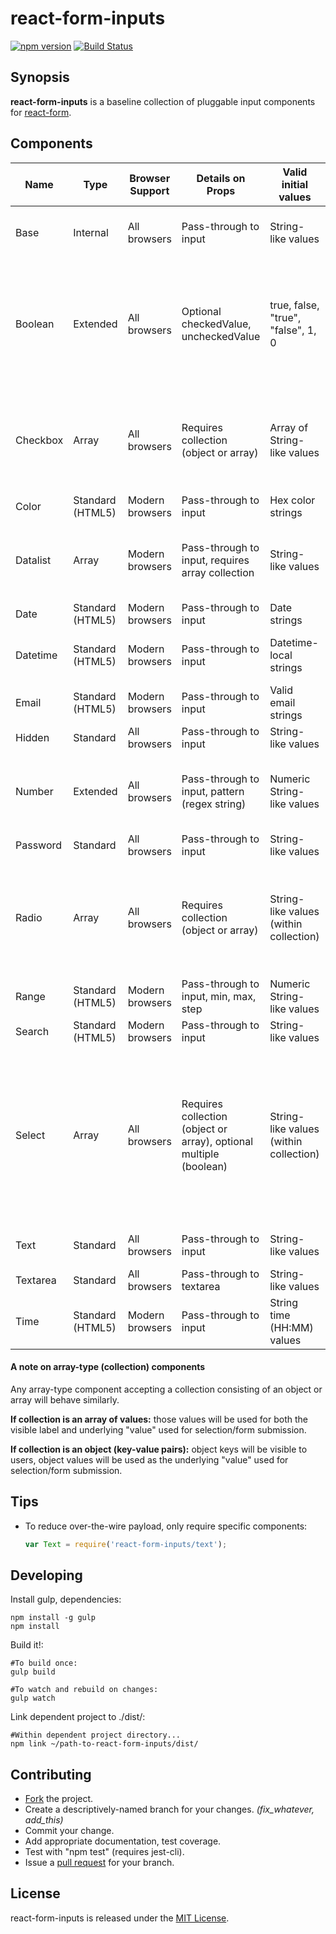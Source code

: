 # react-form-inputs
[![npm version](https://badge.fury.io/js/react-form-inputs.svg)](http://badge.fury.io/js/engine.io)
[![Build Status](https://travis-ci.org/korbin/react-form-inputs.svg?branch=master)](https://travis-ci.org/korbin/react-form-inputs)

## Synopsis
**react-form-inputs** is a baseline collection of pluggable input components for [react-form](https://github.com/korbin/react-form).

## Components
Name | Type | Browser Support | Details on Props | Valid initial values | Comments
---- | ---- | ------- | ----- | --------------- | -----
Base | Internal | All browsers | Pass-through to input | String-like values | Shim for other components. Should not be used directly.
Boolean | Extended | All browsers | Optional checkedValue, uncheckedValue | true, false, "true", "false", 1, 0 | Creates both a hidden input (uncheckedValue) and a checkbox input (checkedValue). Servers accepting POSTs must always use the last-encoded value.
Checkbox | Array | All browsers | Requires collection (object or array) | Array of String-like values | Creates a consistently-named checkbox input for each array item or key-value pair in *collection*. Value is always an array. 
Color | Standard (HTML5) | Modern browsers | Pass-through to input | Hex color strings
Datalist | Array | Modern browsers | Pass-through to input, requires array collection | String-like values | Creates a datalist and accompanying input field. Collection must be an array of String-like values.
Date | Standard (HTML5) | Modern browsers | Pass-through to input | Date strings
Datetime | Standard (HTML5) | Modern browsers | Pass-through to input | Datetime-local strings | Uses datetime-local for greater browser compatibility.
Email | Standard (HTML5) | Modern browsers | Pass-through to input | Valid email strings
Hidden | Standard | All browsers | Pass-through to input | String-like values
Number | Extended | All browsers | Pass-through to input, pattern (regex string) | Numeric String-like values | Implemented using an enhanced "text" input. Does not allow entry of non-numeric characters. Decimals okay.
Password | Standard | All browsers | Pass-through to input | String-like values
Radio | Array | All browsers | Requires collection (object or array) | String-like values (within collection) | Creates a label and matching radio button for each array item or key-value pair in *collection*. Value is always a single value contained within *collection*.
Range | Standard (HTML5) | Modern browsers | Pass-through to input, min, max, step | Numeric String-like values
Search | Standard (HTML5) | Modern browsers | Pass-through to input | String-like values
Select | Array | All browsers | Requires collection (object or array), optional multiple (boolean) | String-like values (within collection) | Creates a select or multi-select with an option for each array item or key-value pair in *collection*. If props.multiple=true, value is always an array of value(s) from *collection*, else value is a single , non-array value from *collection*.
Text | Standard | All browsers | Pass-through to input | String-like values | Standard, work-horse input component
Textarea | Standard | All browsers | Pass-through to textarea | String-like values
Time | Standard (HTML5) | Modern browsers | Pass-through to input | String time (HH:MM) values

#### A note on array-type (collection) components
Any array-type component accepting a collection consisting of an object or array will behave similarly. 

**If collection is an array of values:** those values will be used for both the visible label and underlying "value" used for selection/form submission.

**If collection is an object (key-value pairs):** object keys will be visible to users, object values will be used as the underlying "value" used for selection/form submission.

## Tips
- To reduce over-the-wire payload, only require specific components:
  ```JavaScript
  var Text = require('react-form-inputs/text');
  ```

## Developing
Install gulp, dependencies:
```Shell
npm install -g gulp
npm install
```

Build it!:
```Shell
#To build once:
gulp build

#To watch and rebuild on changes:
gulp watch
```

Link dependent project to ./dist/:
```Shell
#Within dependent project directory...
npm link ~/path-to-react-form-inputs/dist/
```

## Contributing
- [Fork](https://github.com/korbin/react-form-inputs/fork) the project.
- Create a descriptively-named branch for your changes. *(fix_whatever, add_this)*
- Commit your change.
- Add appropriate documentation, test coverage.
- Test with "npm test" (requires jest-cli).
- Issue a [pull request](https://github.com/korbin/react-form-inputs/pulls) for your branch.

## License
react-form-inputs is released under the [MIT License](https://github.com/korbin/react-form-inputs/blob/master/LICENSE).
